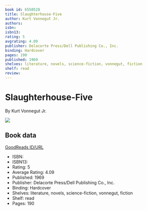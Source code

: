 ```yaml
---
book id: 6550528
title: Slaughterhouse-Five
author: Kurt Vonnegut Jr.
authors: 
isbn: 
isbn13: 
rating: 5
avgrating: 4.09
publisher: Delacorte Press/Dell Publishing Co., Inc.
binding: Hardcover
pages: 190
published: 1969
shelves: literature, novels, science-fiction, vonnegut, fiction
shelf: read
review: 
---
```


# Slaughterhouse-Five

By Kurt Vonnegut Jr.

![](https://i.gr-assets.com/images/S/compressed.photo.goodreads.com/books/1628744950l/6550528.jpg)

## Book data

[GoodReads ID/URL](https://www.goodreads.com/book/show/6550528)

- ISBN: 
- ISBN13: 
- Rating: 5
- Average Rating: 4.09
- Published: 1969
- Publisher: Delacorte Press/Dell Publishing Co., Inc.
- Binding: Hardcover
- Shelves: literature, novels, science-fiction, vonnegut, fiction
- Shelf: read
- Pages: 190


